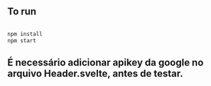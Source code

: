 


## To run
```bash

npm install
npm start
```
## É necessário adicionar apikey da google no arquivo Header.svelte, antes de testar.

